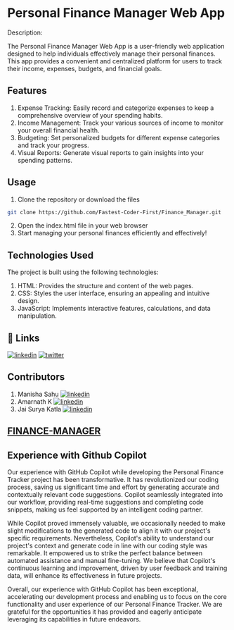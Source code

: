 #  Personal Finance Manager Web App

Description:

The Personal Finance Manager Web App is a user-friendly web application designed to help individuals effectively manage their personal finances. This app provides a convenient and centralized platform for users to track their income, expenses, budgets, and financial goals.

## Features

1. Expense Tracking: Easily record and categorize expenses to keep a comprehensive overview of your spending habits.
2. Income Management: Track your various sources of income to monitor your overall financial health.
3. Budgeting: Set personalized budgets for different expense categories and track your progress.
4. Visual Reports: Generate visual reports to gain insights into your spending patterns.

## Usage

1. Clone the repository or download the files
```bash
git clone https://github.com/Fastest-Coder-First/Finance_Manager.git
```
2. Open the index.html file in your web browser
3. Start managing your personal finances efficiently and effectively!
## Technologies Used

The project is built using the following technologies:

1. HTML: Provides the structure and content of the web pages.
2. CSS: Styles the user interface, ensuring an appealing and intuitive design.
3. JavaScript: Implements interactive features, calculations, and data manipulation.

## 🔗 Links

[![linkedin](https://img.shields.io/badge/linkedin-0A66C2?style=for-the-badge&logo=linkedin&logoColor=white)](https://www.linkedin.com/in/himanshu-gupta-4a5942201/)
[![twitter](https://img.shields.io/badge/twitter-1DA1F2?style=for-the-badge&logo=twitter&logoColor=white)](https://twitter.com/himanshu4030)


## Contributors

1. Manisha Sahu [![linkedin](https://img.shields.io/badge/linkedin-0A66C2?style=for-the-badge&logo=linkedin&logoColor=white)](https://www.linkedin.com/in/himanshu-gupta-4a5942201/)
2. Amarnath K [![linkedin](https://img.shields.io/badge/linkedin-0A66C2?style=for-the-badge&logo=linkedin&logoColor=white)](https://www.linkedin.com/in/himanshu-gupta-4a5942201/)
3. Jai Surya Katla [![linkedin](https://img.shields.io/badge/linkedin-0A66C2?style=for-the-badge&logo=linkedin&logoColor=white)](https://www.linkedin.com/in/jaisurya-katla/)

## [FINANCE-MANAGER](https://turbo-adventure-l5pp1j7.pages.github.io/)

## Experience with Github Copilot 
Our experience with GitHub Copilot while developing the Personal Finance Tracker project has been transformative. It has revolutionized our coding process, saving us significant time and effort by generating accurate and contextually relevant code suggestions. 
Copilot seamlessly integrated into our workflow, providing real-time suggestions and completing code snippets, making us feel supported by an intelligent coding partner.

While Copilot proved immensely valuable, we occasionally needed to make slight modifications to the generated code to align it with our project's specific requirements. Nevertheless, Copilot's ability to understand our project's context and generate code in line with our coding style was remarkable. It empowered us to strike the perfect balance between automated assistance and manual fine-tuning.
We believe that Copilot's continuous learning and improvement, driven by user feedback and training data, will enhance its effectiveness in future projects.

Overall, our experience with GitHub Copilot has been exceptional, accelerating our development process and enabling us to focus on the core functionality and user experience of our Personal Finance Tracker. We are grateful for the opportunities it has provided and eagerly anticipate leveraging its capabilities in future endeavors.
